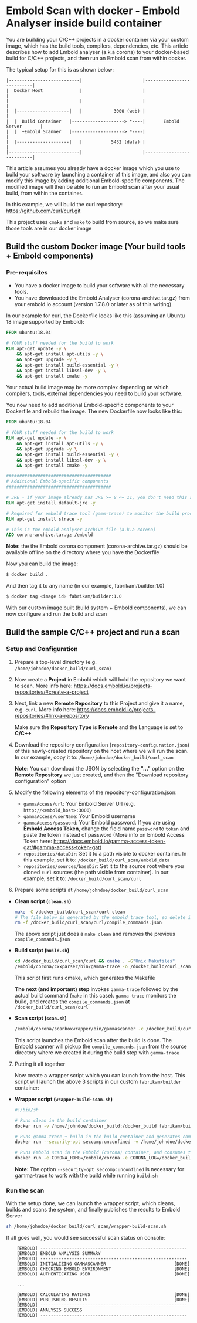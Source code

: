 # Embold Scan with docker - Embold Analyser inside build container

You are building your C/C++ projects in a docker container via your custom image, which has the build tools, compilers, dependencies, etc.
This article describes how to add Embold analyser (a.k.a corona) to your docker-based build for C/C++ projects, and then run an Embold scan from within docker.

The typical setup for this is as shown below:

```console
|---------------------------|                       |---------------------------|
|  Docker Host              |                       |                           |
|                           |                       |                           |
|  |--------------------|   |            3000 (web) |                           |
|  |  Build Container   |--------------------> *----|       Embold Server       |
|  |  +Embold Scanner   |--------------------> *----|                           |
|  |--------------------|   |           5432 (data) |                           |
|---------------------------|                       |---------------------------|
```
This article assumes you already have a docker image which you use to build your software by launching a container of this image, and also you can modify this image by adding additional Embold-specific components.
The modified image will then be able to run an Embold scan after your usual build, from within the container.

In this example, we will build the curl repository: https://github.com/curl/curl.git

This project uses `cmake` and `make` to build from source, so we make sure those tools are in our docker image

## Build the custom Docker image (Your build tools + Embold components)

### Pre-requisites

- You have a docker image to build your software with all the necessary tools.
- You have downloaded the Embold Analyser (corona-archive.tar.gz) from your embold.io account (version 1.7.8.0 or later as of this writing)

In our example for curl, the Dockerfile looks like this (assuming an Ubuntu 18 image supported by Embold):

```Dockerfile
FROM ubuntu:18.04
  
# YOUR stuff needed for the build to work
RUN apt-get update -y \
    && apt-get install apt-utils -y \
    && apt-get upgrade -y \
    && apt-get install build-essential -y \
    && apt-get install libssl-dev -y \
    && apt-get install cmake -y
```
Your actual build image may be more complex depending on which compilers, tools, external dependencies you need to build your software.

You now need to add additional Embold-specific components to your Dockerfile and rebuild the image.
The new Dockerfile now looks like this:

```Dockerfile
FROM ubuntu:18.04
  
# YOUR stuff needed for the build to work
RUN apt-get update -y \
    && apt-get install apt-utils -y \
    && apt-get upgrade -y \
    && apt-get install build-essential -y \
    && apt-get install libssl-dev -y \
    && apt-get install cmake -y

########################################
# Additional Embold-specific components
########################################

# JRE - if your image already has JRE >= 8 <= 11, you don't need this step
RUN apt-get install default-jre -y

# Required for embold trace tool (gamm-trace) to monitor the build process
RUN apt-get install strace -y

# This is the embold analyser archive file (a.k.a corona)
ADD corona-archive.tar.gz /embold
```

**Note:** the the Embold corona component (corona-archive.tar.gz) should be available offline on the directory where you have the Dockerfile


Now you can build the image:

```sh
$ docker build .
```
And then tag it to any name (in our example, fabrikam/builder:1.0)

```sh
$ docker tag <image id> fabrikam/builder:1.0
```

With our custom image built (build system + Embold components), we can now configure and run the build and scan

## Build the sample C/C++ project and run a scan
### Setup and Configuration


1. Prepare a top-level directory (e.g. `/home/johndoe/docker_build/curl_scan`)

2. Now create a **Project** in Embold which will hold the repository we want to scan. More info here: <https://docs.embold.io/projects-repositories/#create-a-project>
4. Next, link a new **Remote Repository** to this Project and give it a name, e.g. `curl`. More info here: <https://docs.embold.io/projects-repositories/#link-a-repository>
    
    Make sure the **Repository Type** is **Remote** and the Language is set to **C/C++**
5. Download the repository configuration (`repository-configuration.json`) of this newly-created repository on the host where we will run the scan. In our example, copy it to: `/home/johndoe/docker_build/curl_scan`

    **Note:** You can download the JSON by selecting the **"..."** option on the **Remote Repository** we just created, and then the "Download repository configuration" option
6. Modify the following elements of the repository-configuration.json:
    - `gammaAccess/url`: Your Embold Server Url (e.g. `http://<embold_host>:3000`)
    - `gammaAccess/userName`: Your Embold username
    - `gammaAccess/password`: Your Embold password. If you are using **Embold Access Token**, change the field name `password` to `token` and paste the token instead of password (More info on Embold Access Token here: <https://docs.embold.io/gamma-access-token-gat/#gamma-access-token-gat>)
    - `repositories/dataDir`: Set it to a path visible to docker container. In this example, set it to: `/docker_build/curl_scan/embold_data`
    - `repositories/sources/baseDir`: Set it to the source root where you cloned `curl` sources (the path visible from container). In our example, set it to: 
`/docker_build/curl_scan/curl`

7. Prepare some scripts at `/home/johndoe/docker_build/curl_scan`

- **Clean script (`clean.sh`)**

    ```sh
    make -C /docker_build/curl_scan/curl clean
    # The file below is generated by the embold trace tool, so delete it as part of clean step
    rm -f /docker_build/curl_scan/curl/compile_commands.json
    ```

    The above script just does a `make clean` and removes the previous `compile_commands.json`

- **Build script (`build.sh`)**

    ```sh
    cd /docker_build/curl_scan/curl && cmake . -G"Unix Makefiles"
    /embold/corona/cxxparser/bin/gamma-trace -o /docker_build/curl_scan/curl make -j4 -C /docker_build/curl_scan/curl
    ```

    This script first runs cmake, which generates the Makefile

    **The next (and important) step** invokes `gamma-trace` followed by the actual build command (`make` in this case). `gamma-trace` monitors the build, and creates the `compile_commands.json` at `/docker_build/curl_scan/curl`

- **Scan script (`scan.sh`)**

    ```sh
    /embold/corona/scanboxwrapper/bin/gammascanner -c /docker_build/curl_scan/repository-configuration.json
    ```

    This script launches the Embold scan after the build is done. The Embold scanner will pickup the `compile_commands.json` from the source directory where we created it during the build step with `gamma-trace`

7. Putting it all together

    Now create a wrapper script which you can launch from the host. This script will launch the above 3 scripts in our custom `fabrikam/builder` container:

- **Wrapper script (`wrapper-build-scan.sh`)**

    ```sh
    #!/bin/sh

    # Runs clean in the build container
    docker run -v /home/johndoe/docker_build:/docker_build fabrikam/builder:1.0 sh /docker_build/curl_scan/clean.sh

    # Runs gamma-trace + build in the build container and generates compile_commands.json
    docker run --security-opt seccomp:unconfined -v /home/johndoe/docker_build:/docker_build fabrikam/builder:1.0 sh /docker_build/curl_scan/build.sh

    # Runs Embold scan in the Embold (corona) container, and consumes the generated compile_commands.json + source code
    docker run -e CORONA_HOME=/embold/corona -e CORONA_LOG=/docker_build/curl_scan/embold_logs -e ANALYSIS_MODE=remote -v /home/johndoe/docker_build:/docker_build fabrikam/builder:1.0 sh /docker_build/curl_scan/embold-scan.sh
    ```

    **Note:** The option `--security-opt seccomp:unconfined` is necessary for gamma-trace to work with the build while running `build.sh`

### Run the scan

With the setup done, we can launch the wrapper script, which cleans, builds and scans the system, and finally publishes the results to Embold Server

```sh
sh /home/johndoe/docker_build/curl_scan/wrapper-build-scan.sh
```

If all goes well, you would see successful scan status on console:

```console
    [EMBOLD] --------------------------------------------------------
    [EMBOLD] EMBOLD ANALYSIS SUMMARY                           
    [EMBOLD] --------------------------------------------------------
    [EMBOLD] INITIALIZING GAMMASCANNER                         	[DONE]
    [EMBOLD] CHECKING EMBOLD ENVIRONMENT                       	[DONE]
    [EMBOLD] AUTHENTICATING USER                               	[DONE]

    ...

    [EMBOLD] CALCULATING RATINGS                               	[DONE]
    [EMBOLD] PUBLISHING RESULTS                                	[DONE]
    [EMBOLD] --------------------------------------------------------
    [EMBOLD] ANALYSIS SUCCESS                                  
    [EMBOLD] --------------------------------------------------------
```
